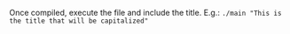 Once compiled, execute the file and include the title. E.g.: `./main "This is the title that will be capitalized"`
